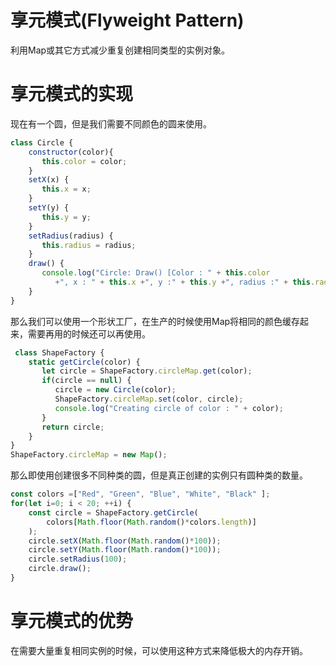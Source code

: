 # 享元模式(Flyweight Pattern)
利用Map或其它方式减少重复创建相同类型的实例对象。

# 享元模式的实现
现在有一个圆，但是我们需要不同颜色的圆来使用。
```js
class Circle {
    constructor(color){
       this.color = color;    
    }
    setX(x) {
       this.x = x;
    }
    setY(y) {
       this.y = y;
    }
    setRadius(radius) {
       this.radius = radius;
    }
    draw() {
       console.log("Circle: Draw() [Color : " + this.color
          +", x : " + this.x +", y :" + this.y +", radius :" + this.radius);
    }
}
```
那么我们可以使用一个形状工厂，在生产的时候使用Map将相同的颜色缓存起来，需要再用的时候还可以再使用。
```js
 class ShapeFactory {
    static getCircle(color) {
       let circle = ShapeFactory.circleMap.get(color);
       if(circle == null) {
          circle = new Circle(color);
          ShapeFactory.circleMap.set(color, circle);
          console.log("Creating circle of color : " + color);
       }
       return circle;
    }
}
ShapeFactory.circleMap = new Map();
```
那么即使用创建很多不同种类的圆，但是真正创建的实例只有圆种类的数量。
```js
const colors =["Red", "Green", "Blue", "White", "Black" ];
for(let i=0; i < 20; ++i) {
    const circle = ShapeFactory.getCircle(
        colors[Math.floor(Math.random()*colors.length)]
    );
    circle.setX(Math.floor(Math.random()*100));
    circle.setY(Math.floor(Math.random()*100));
    circle.setRadius(100);
    circle.draw();
}
```
# 享元模式的优势
在需要大量重复相同实例的时候，可以使用这种方式来降低极大的内存开销。